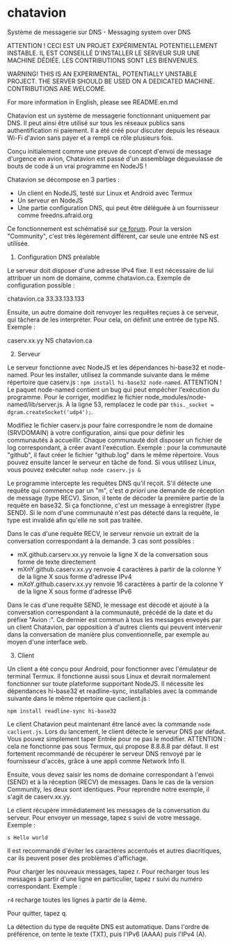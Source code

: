 # chatavion
Système de messagerie sur DNS - Messaging system over DNS

ATTENTION ! CECI EST UN PROJET EXPÉRIMENTAL POTENTIELLEMENT INSTABLE. IL EST CONSEILLÉ D'INSTALLER LE SERVEUR SUR UNE MACHINE DÉDIÉE.
LES CONTRIBUTIONS SONT LES BIENVENUES. 

WARNING! THIS IS AN EXPERIMENTAL, POTENTIALLY UNSTABLE PROJECT. THE SERVER SHOULD BE USED ON A DEDICATED MACHINE. CONTRIBUTIONS ARE WELCOME.

For more information in English, please see README.en.md

Chatavion est un système de messagerie fonctionnant uniquement par DNS. 
Il peut ainsi être utilisé sur tous les réseaux publics sans authentification ni paiement.
Il a été créé pour discuter depuis les réseaux Wi-Fi d'avion sans payer et a rempli ce rôle plusieurs fois.

Conçu initialement comme une preuve de concept d'envoi de message d'urgence en avion, Chatavion est passé d'un assemblage dégueulasse de bouts de code à un vrai programme en NodeJS !

Chatavion se décompose en 3 parties : 
 - Un client en NodeJS, testé sur Linux et Android avec Termux
 - Un serveur en NodeJS
 - Une partie configuration DNS, qui peut être déléguée à un fournisseur comme freedns.afraid.org 
 
Ce fonctionnement est schématisé sur [ce forum](https://zestedesavoir.com/forums/sujet/12757/chatavion-une-messagerie-passe-partout/?page=2#p206584). Pour la version "Community", c'est très légèrement différent, car seule une entrée NS est utilisée.
 
1. Configuration DNS préalable

Le serveur doit disposer d'une adresse IPv4 fixe. Il est nécessaire de lui attribuer un nom de domaine, comme chatavion.ca. Exemple de configuration possible :

chatavion.ca    33.33.133.133

Ensuite, un autre domaine doit renvoyer les requêtes reçues à ce serveur, qui tâchera de les interpréter. 
Pour cela, on définit une entrée de type NS. Exemple :

caserv.xx.yy   NS   chatavion.ca

2. Serveur

Le serveur fonctionne avec NodeJS et les dépendances hi-base32 et node-named. Pour les installer, utilisez la commande suivante dans le même répertoire que caserv.js : ```npm install hi-base32 node-named```. ATTENTION ! Le paquet node-named contient un bug qui peut empêcher l'exécution du programme. Pour le corriger, modifiez le fichier node_modules/node-named/lib/server.js. À la ligne 53, remplacez le code par ```this._socket = dgram.createSocket('udp4');```.

Modifiez le fichier caserv.js pour faire correspondre le nom de domaine (SRVDOMAIN) à votre configuration, ainsi que pour définir les communautés à accueillir. Chaque communauté doit disposer un fichier de log correspondant, à créer avant l'exécution. Exemple : pour la communauté "github", il faut créer le fichier "github.log" dans le même répertoire. Vous pouvez ensuite lancer le serveur en tâche de fond. Si vous utilisez Linux, vous pouvez exécuter ```nohup node caserv.js &```

Le programme intercepte les requêtes DNS qu'il reçoit. S'il détecte une requête qui commence par un "m", c'est *a priori* une demande de réception de message (type RECV). Sinon, il tente de décoder la première partie de la requête en base32. Si ça fonctionne, c'est un message à enregistrer (type SEND). Si le nom d'une communauté n'est pas détecté dans la requête, le type est invalidé afin qu'elle ne soit pas traitée.

Dans le cas d'une requête RECV, le serveur renvoie un extrait de la conversation correspondant à la demande. 3 cas sont possibles : 

- mX.github.carserv.xx.yy renvoie la ligne X de la conversation sous forme de texte directement
- mXnY.github.caserv.xx.yy renvoie 4 caractères à partir de la colonne Y de la ligne X sous forme d'adresse IPv4
- mXoY.github.caserv.xx.yy renvoie 16 caractères à partir de la colonne Y de la ligne X sous forme d'adresse IPv6

Dans le cas d'une requête SEND, le message est décodé et ajouté à la conversation correspondant à la communauté, précédé de la date et du préfixe "Avion :". Ce dernier est commun à tous les messages envoyés par un client Chatavion, par opposition à d'autres clients qui peuvent intervenir dans la conversation de manière plus conventionnelle, par exemple au moyen d'une interface web.

3. Client

Un client a été conçu pour Android, pour fonctionner avec l'émulateur de terminal Termux. Il fonctionne aussi sous Linux et devrait normalement fonctionner sur toute plateforme supportant NodeJS. Il nécessite les dépendances hi-base32 et readline-sync, installables avec la commande suivante dans le même répertoire que caclient.js : 

```npm install readline-sync hi-base32```

Le client Chatavion peut maintenant être lancé avec la commande ```node caclient.js```. Lors du lancement, le client détecte le serveur DNS par défaut. Vous pouvez simplement taper Entrée pour ne pas le modifier. ATTENTION : cela ne fonctionne pas sous Termux, qui propose 8.8.8.8 par défaut. Il est fortement recommandé de récupérer le serveur DNS renvoyé par le fournisseur d'accès, grâce à une appli comme Network Info II.

Ensuite, vous devez saisir les noms de domaine correspondant à l'envoi (SEND) et à la réception (RECV) de messages. Dans le cas de la version Community, les deux sont identiques. Pour reprendre notre exemple, il s'agit de caserv.xx.yy.

Le client récupère immédiatement les messages de la conversation du serveur. Pour envoyer un message, tapez s suivi de votre message. Exemple :

```s Hello world```

Il est recommandé d'éviter les caractères accentués et autres diacritiques, car ils peuvent poser des problèmes d'affichage.

Pour charger les nouveaux messages, tapez r. Pour recharger tous les messages à partir d'une ligne en particulier, tapez r suivi du numéro correspondant. Exemple :

```r4``` recharge toutes les lignes à partir de la 4ème.

Pour quitter, tapez q.

La détection du type de requête DNS est automatique. Dans l'ordre de préférence, on tente le texte (TXT), puis l'IPv6 (AAAA) puis l'IPv4 (A).
